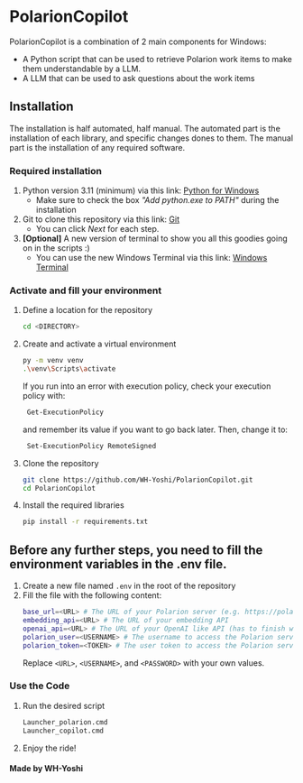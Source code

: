 # PolarionCopilot

PolarionCopilot is a combination of 2 main components for Windows:
- A Python script that can be used to retrieve Polarion work items to make them understandable by a LLM.
- A LLM that can be used to ask questions about the work items

## Installation

The installation is half automated, half manual. The automated part is the installation of each library, and specific changes dones to them.
The manual part is the installation of any required software.

### Required installation

1. Python version 3.11 (minimum) via this link: [Python for Windows](https://www.python.org/downloads/)
   - Make sure to check the box *"Add python.exe to PATH"* during the installation
2. Git to clone this repository via this link: [Git](https://git-scm.com/downloads)
   - You can click *Next* for each step.
3. **[Optional]** A new version of terminal to show you all this goodies going on in the scripts :)
   - You can use the new Windows Terminal via this link: [Windows Terminal](https://www.microsoft.com/en-us/p/windows-terminal/9n0dx20hk701)


### Activate and fill your environment

1. Define a location for the repository
   ```bash
   cd <DIRECTORY>
   ```
2. Create and activate a virtual environment
   ```bash
   py -m venv venv
   .\venv\Scripts\activate
   ```
   If you run into an error with execution policy, check your execution policy with:
   ```bash
    Get-ExecutionPolicy
    ```
   and remember its value if you want to go back later. Then, change it to:
   ```bash
    Set-ExecutionPolicy RemoteSigned
    ```
3. Clone the repository
   ```bash
   git clone https://github.com/WH-Yoshi/PolarionCopilot.git
   cd PolarionCopilot
   ```
4. Install the required libraries
   ```bash
   pip install -r requirements.txt
   ```

## Before any further steps, you need to fill the environment variables in the .env file.

1. Create a new file named `.env` in the root of the repository
2. Fill the file with the following content:
   ```bash
   base_url=<URL> # The URL of your Polarion server (e.g. https://polarion.example.com/polarion)
   embedding_api=<URL> # The URL of your embedding API
   openai_api=<URL> # The URL of your OpenAI like API (has to finish with "/v1")
   polarion_user=<USERNAME> # The username to access the Polarion server
   polarion_token=<TOKEN> # The user token to access the Polarion server
   ```
   Replace `<URL>`, `<USERNAME>`, and `<PASSWORD>` with your own values.

### Use the Code

1. Run the desired script
    ```bash
    Launcher_polarion.cmd
    Launcher_copilot.cmd
    ```

2. Enjoy the ride!

#### Made by WH-Yoshi
